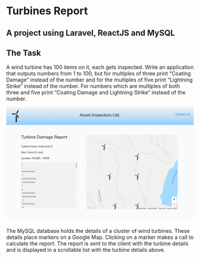 
# Turbines Report

## A project using Laravel, ReactJS and MySQL


## The Task
A wind turbine has 100 items on it, each gets inspected. Write an application that outputs numbers from 1 to 100, but for multiples of three print “Coating Damage” instead of the number and for the multiples of five print “Lightning Strike” instead of the number. For numbers which are multiples of both three and five print “Coating Damage and Lightning Strike” instead of the number.

![alt text](https://github.com/davidrawson/TurbinesReport/blob/main/resources/images/Screenshot%202021-10-07%20at%2022.03.32.png?raw=true)

The MySQL database holds the details of a cluster of wind turbines. These details place markers on a Google Map. Clicking on a marker makes a call to calculate the report. The report is sent to the client with the turbine details and is displayed in a scrollable list with the turbine details above.




